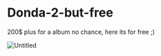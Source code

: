 # Donda-2-but-free
200$ plus for a album no chance, here its for free ;)

![Untitled](https://user-images.githubusercontent.com/89362919/157740174-41ead13b-d93c-4a23-bc8d-65c4961d8a0e.png)
